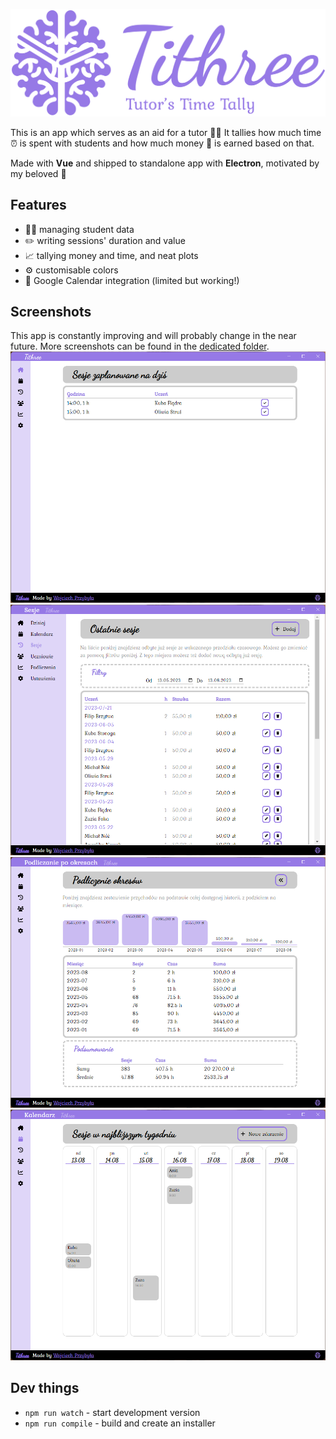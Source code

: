 ![Tithree Logo](packages/renderer/src/assets/t3_full_color.svg)

This is an app which serves as an aid for a tutor 🧑‍🏫 It tallies how much time ⏰ is spent with students and how much money 💸 is earned based on that.

Made with __Vue__ and shipped to standalone app with __Electron__, motivated by my beloved 💝

## Features
- 🧑‍🎓 managing student data
- ✏️ writing sessions' duration and value
- 📈 tallying money and time, and neat plots
- ⚙️ customisable colors
- 📅 Google Calendar integration (limited but working!)

## Screenshots
This app is constantly improving and will probably change in the near future. More screenshots can be found in the [dedicated folder](/_screenshots/).
![Home view](_screenshots/Home+events.png)
![Sessions list and navigation](_screenshots/Sessions+Nav.png)
![Tallying](_screenshots/TallyPeriods.png)
![Calendar](_screenshots/Calendar.png)

## Dev things
- `npm run watch` - start development version
- `npm run compile` - build and create an installer
